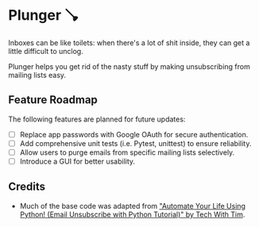 # Plunger 🪠
Inboxes can be like toilets: when there's a lot of shit inside, they can get a little difficult to unclog.

Plunger helps you get rid of the nasty stuff by making unsubscribing from mailing lists easy.

## Feature Roadmap
The following features are planned for future updates:

- [ ] Replace app passwords with Google OAuth for secure authentication.
- [ ] Add comprehensive unit tests (i.e. Pytest, unittest) to ensure reliability.
- [ ] Allow users to purge emails from specific mailing lists selectively.
- [ ] Introduce a GUI for better usability.

## Credits
* Much of the base code was adapted from ["Automate Your Life Using Python! (Email Unsubscribe with Python Tutorial)"
by Tech With Tim](https://www.youtube.com/watch?v=rBEQL2tC2xY). 
